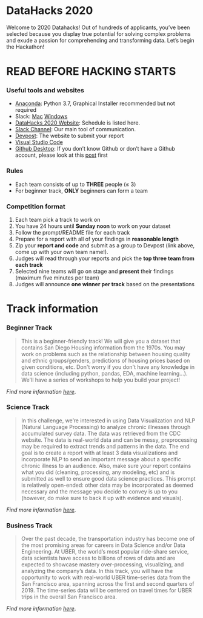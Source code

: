 # DataHacks 2020
Welcome to 2020 Datahacks! Out of hundreds of applicants, you’ve been selected because you display true potential for solving complex problems and exude a passion for comprehending and transforming data. Let’s begin the Hackathon!

# READ BEFORE HACKING STARTS
### Useful tools and websites
- [Anaconda](https://www.anaconda.com/distribution/?gclid=EAIaIQobChMI3Mj06rav5wIVwRd9Ch20mw4zEAAYASAAEgLRDvD_BwE#download-section): Python 3.7, Graphical Installer recommended but not required
- Slack: [Mac](https://slack.com/downloads/mac) [Windows](https://slack.com/downloads/windows)
- [DataHacks 2020 Website](http://datahacks.tech/): Schedule is listed here.
- [Slack Channel](https://join.slack.com/t/datahacks2020/shared_invite/enQtOTMyNDM3MzQ2NzU5LWYyZjc2NTgxOGFlNjUyYTBjNjk3OWFiOWY3YTYwYTk1OThkYTYwNDY1ZmI2ZWQxM2MxYjZiNWE3YTg5NWVhNDI): Our main tool of communication.
- [Devpost](https://datahacks.devpost.com/?preview_token=QQWbaYzAyjvDGT0g95624H8gHoHq518QC3HIU2zDEKM%3D): The website to submit your report
- [Visual Studio Code](https://code.visualstudio.com/download)
- [Github Desktop](https://desktop.github.com/): If you don’t know Github or don’t have a Github account, please look at this [post](https://product.hubspot.com/blog/git-and-github-tutorial-for-beginners) first
### Rules
* Each team consists of up to **THREE** people (≤ 3)
* For beginner track, **ONLY** beginners can form a team
### Competition format
1. Each team pick a track to work on
2. You have 24 hours until **Sunday noon** to work on your dataset
3. Follow the prompt/README file for each track
4. Prepare for a report with all of your findings in **reasonable length**
5. Zip your **report and code** and submit as a group to Devpost (link above, come up with your own team name!).
6. Judges will read through your reports and pick the **top three team from each track**
7. Selected nine teams will go on stage and **present** their findings (maximum five minutes per team)
8. Judges will announce **one winner per track** based on the presentations

# Track information
### Beginner Track
> This is a beginner-friendly track! We will give you a dataset that contains San Diego Housing information from the 1970s. You may work on problems such as the relationship between housing quality and ethnic groups/genders, predictions of housing prices based on given conditions, etc. Don't worry if you don't have any knowledge in data science (including python, pandas, EDA, machine learning...). We'll have a series of workshops to help you build your project!

*Find more information [here](./Dataset/README.md)*.
### Science Track
> In this challenge, we’re interested in using Data Visualization and NLP (Natural Language Processing) to analyze chronic illnesses through accumulated survey data. The data was retrieved from the CDC website. The data is real-world data and can be messy, preprocessing may be required to extract trends and patterns in the data. The end goal is to create a report with at least 3 data visualizations and incorporate NLP to send an important message about a specific chronic illness to an audience. Also, make sure your report contains what you did (cleaning, processing, any modeling, etc) and is submitted as well to ensure good data science practices. This prompt is relatively open-ended: other data may be incorporated as deemed necessary and the message you decide to convey is up to you (however, do make sure to back it up with evidence and visuals).

*Find more information [here](./Dataset/README.md)*.
### Business Track
> Over the past decade, the transportation industry has become one of the most promising areas for careers in Data Science and/or Data Engineering. At UBER, the world’s most popular ride-share service, data scientists have access to billions of rows of data and are expected to showcase mastery over-processing, visualizing, and analyzing the company’s data. In this track, you will have the opportunity to work with real-world UBER time-series data from the San Francisco area, spanning across the first and second quarters of 2019. The time-series data will be centered on travel times for UBER trips in the overall San Francisco area.

*Find more information [here](./Dataset/README.md)*.
